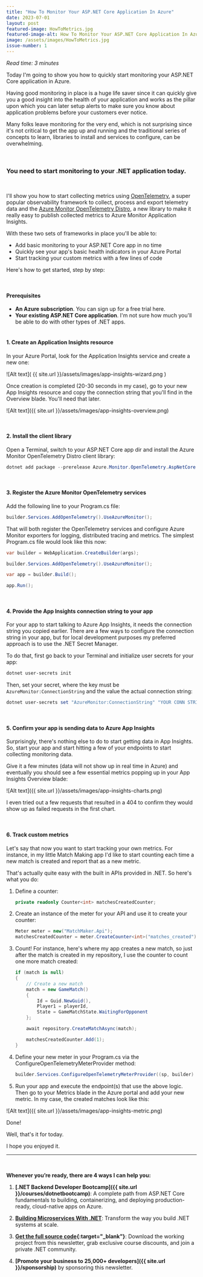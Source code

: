 ```yaml
---
title: "How To Monitor Your ASP.NET Core Application In Azure"
date: 2023-07-01
layout: post
featured-image: HowToMetrics.jpg
featured-image-alt: How To Monitor Your ASP.NET Core Application In Azure
image: /assets/images/HowToMetrics.jpg
issue-number: 1
---
```


*Read time: 3 minutes*

Today I'm going to show you how to quickly start monitoring your ASP.NET Core application in Azure.

Having good monitoring in place is a huge life saver since it can quickly give you a good insight into the health of your application and works as the pillar upon which you can later setup alerts to make sure you know about application problems before your customers ever notice.

Many folks leave monitoring for the very end, which is not surprising since it's not critical to get the app up and running and the traditional series of concepts to learn, libraries to install and services to configure, can be overwhelming.

<br/>

### **You need to start monitoring to your .NET application today.**

<br/>

I'll show you how to start collecting metrics using [OpenTelemetry](https://opentelemetry.io/), a super popular observability framework to collect, process and export telemetry data and the [Azure Monitor OpenTelemetry Distro](https://devblogs.microsoft.com/dotnet/azure-monitor-opentelemetry-distro), a new library to make it really easy to publish collected metrics to Azure Monitor Application Insights.

With these two sets of frameworks in place you'll be able to:

* Add basic monitoring to your ASP.NET Core app in no time
* Quickly see your app's basic health indicators in your Azure Portal
* Start tracking your custom metrics with a few lines of code

Here's how to get started, step by step:

<br/>

#### **Prerequisites**
* **An Azure subscription**. You can sign up for a free trial here.
* **Your existing ASP.NET Core application**. I'm not sure how much you'll be able to do with other types of .NET apps.
​
<br/><br/>

#### **1. Create an Application Insights resource**
In your Azure Portal, look for the Application Insights service and create a new one:

![Alt text]( {{ site.url }}/assets/images/app-insights-wizard.png )

Once creation is completed (20-30 seconds in my case), go to your new App Insights resource and copy the connection string that you'll find in the Overview blade. You'll need that later.

![Alt text]({{ site.url }}/assets/images/app-insights-overview.png)

<br/>

#### **2. Install the client library**
Open a Terminal, switch to your ASP.NET Core app dir and install the Azure Monitor OpenTelemetry Distro client library:

```powershell
dotnet add package --prerelease Azure.Monitor.OpenTelemetry.AspNetCore
```

<br/>

#### **3. Register the Azure Monitor OpenTelemetry services**
Add the following line to your Program.cs file:

```csharp
builder.Services.AddOpenTelemetry().UseAzureMonitor();
```

That will both register the OpenTelemetry services and configure Azure Monitor exporters for logging, distributed tracing and metrics. The simplest Program.cs file would look like this now:

```csharp
var builder = WebApplication.CreateBuilder(args);

builder.Services.AddOpenTelemetry().UseAzureMonitor();

var app = builder.Build();

app.Run();
```

<br/>

#### **4. Provide the App Insights connection string to your app**
For your app to start talking to Azure App Insights, it needs the connection string you copied earlier. There are a few ways to configure the connection string in your app, but for local development purposes my preferred approach is to use the .NET Secret Manager.

To do that, first go back to your Terminal and initialize user secrets for your app:

```powershell
dotnet user-secrets init
```

Then, set your secret, where the key must be `AzureMonitor:ConnectionString` and the value the actual connection string:

```powershell
dotnet user-secrets set "AzureMonitor:ConnectionString" "YOUR CONN STRING HERE"
```

<br/>

#### **5. Confirm your app is sending data to Azure App Insights**
Surprisingly, there's nothing else to do to start getting data in App Insights. So, start your app and start hitting a few of your endpoints to start collecting monitoring data.

Give it a few minutes (data will not show up in real time in Azure) and eventually you should see a few essential metrics popping up in your App Insights Overview blade:

![Alt text]({{ site.url }}/assets/images/app-insights-charts.png)

I even tried out a few requests that resulted in a 404 to confirm they would show up as failed requests in the first chart.

<br/>

#### **6. Track custom metrics**
Let's say that now you want to start tracking your own metrics. For instance, in my little Match Making app I'd like to start counting each time a new match is created and report that as a new metric.

That's actually quite easy with the built in APIs provided in .NET. So here's what you do:

1. Define a counter:

    ```csharp
    private readonly Counter<int> matchesCreatedCounter;
    ```

2. Create an instance of the meter for your API and use it to create your counter:

    ```csharp
    Meter meter = new("MatchMaker.Api");
    matchesCreatedCounter = meter.CreateCounter<int>("matches_created");
    ```

3. Count! For instance, here's where my app creates a new match, so just after the match is created in my repository, I use the counter to count one more match created:

    ```csharp
    if (match is null)
    {
        // Create a new match
        match = new GameMatch()
        {
            Id = Guid.NewGuid(),
            Player1 = playerId,
            State = GameMatchState.WaitingForOpponent
        };

        await repository.CreateMatchAsync(match);

        matchesCreatedCounter.Add(1);
    }
    ```

4. Define your new meter in your Program.cs via the ConfigureOpenTelemetryMeterProvider method:

    ```csharp
    builder.Services.ConfigureOpenTelemetryMeterProvider((sp, builder) => builder.AddMeter("MatchMaker.Api"));
    ```

5. Run your app and execute the endpoint(s) that use the above logic. Then go to your Metrics blade in the Azure portal and add your new metric. In my case, the created matches look like this:

![Alt text]({{ site.url }}/assets/images/app-insights-metric.png)

Done!

Well, that's it for today.

I hope you enjoyed it.

---

<br/>

**Whenever you’re ready, there are 4 ways I can help you:**

1. **[.NET Backend Developer Bootcamp]({{ site.url }}/courses/dotnetbootcamp)**: A complete path from ASP.NET Core fundamentals to building, containerizing, and deploying production-ready, cloud-native apps on Azure.

2. **​[Building Microservices With .NET](https://dotnetmicroservices.com)**: Transform the way you build .NET systems at scale.

3. **​[​Get the full source code](https://www.patreon.com/juliocasal){:target="_blank"}**: Download the working project from this newsletter, grab exclusive course discounts, and join a private .NET community.

4. **[Promote your business to 25,000+ developers]({{ site.url }}/sponsorship)** by sponsoring this newsletter.